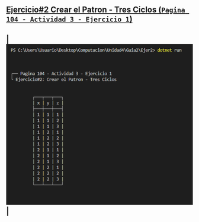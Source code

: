 ## [**Ejercicio#2 Crear el Patron - Tres Ciclos (`Pagina 104 - Actividad 3 - Ejercicio 1`)**](./Program.cs)
| <img src="../Imgs/Ejercicio%232.PNG"> |
---